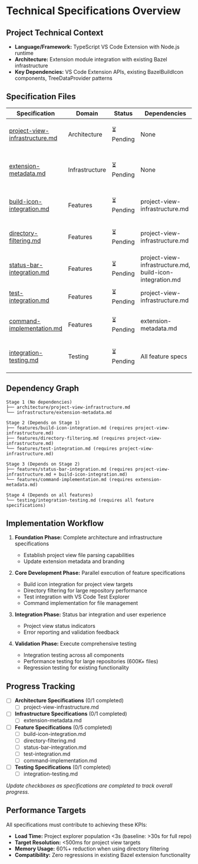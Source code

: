 # Technical Specifications Overview

## Project Technical Context
- **Language/Framework:** TypeScript VS Code Extension with Node.js runtime  
- **Architecture:** Extension module integration with existing Bazel infrastructure
- **Key Dependencies:** VS Code Extension APIs, existing BazelBuildIcon components, TreeDataProvider patterns

## Specification Files

| Specification | Domain | Status | Dependencies | Description |
|---------------|---------|---------|--------------|-------------|
| [project-view-infrastructure.md](architecture/project-view-infrastructure.md) | Architecture | ⏳ Pending | None | Core project view file parsing and validation |
| [extension-metadata.md](infrastructure/extension-metadata.md) | Infrastructure | ⏳ Pending | None | Extension branding, commands, and menu structure |
| [build-icon-integration.md](features/build-icon-integration.md) | Features | ⏳ Pending | project-view-infrastructure.md | Integration with existing build icon system |
| [directory-filtering.md](features/directory-filtering.md) | Features | ⏳ Pending | project-view-infrastructure.md | File explorer directory filtering implementation |
| [status-bar-integration.md](features/status-bar-integration.md) | Features | ⏳ Pending | project-view-infrastructure.md, build-icon-integration.md | Status bar indicators and project view status |
| [test-integration.md](features/test-integration.md) | Features | ⏳ Pending | project-view-infrastructure.md | VS Code Test Explorer integration |
| [command-implementation.md](features/command-implementation.md) | Features | ⏳ Pending | extension-metadata.md | Project view file management commands |
| [integration-testing.md](testing/integration-testing.md) | Testing | ⏳ Pending | All feature specs | End-to-end testing and performance validation |

## Dependency Graph

```
Stage 1 (No dependencies)
├── architecture/project-view-infrastructure.md
└── infrastructure/extension-metadata.md

Stage 2 (Depends on Stage 1)
├── features/build-icon-integration.md (requires project-view-infrastructure.md)
├── features/directory-filtering.md (requires project-view-infrastructure.md)
└── features/test-integration.md (requires project-view-infrastructure.md)

Stage 3 (Depends on Stage 2)
├── features/status-bar-integration.md (requires project-view-infrastructure.md + build-icon-integration.md)
└── features/command-implementation.md (requires extension-metadata.md)

Stage 4 (Depends on all features)
└── testing/integration-testing.md (requires all feature specifications)
```

## Implementation Workflow

1. **Foundation Phase:** Complete architecture and infrastructure specifications
   - Establish project view file parsing capabilities
   - Update extension metadata and branding

2. **Core Development Phase:** Parallel execution of feature specifications
   - Build icon integration for project view targets
   - Directory filtering for large repository performance
   - Test integration with VS Code Test Explorer
   - Command implementation for file management

3. **Integration Phase:** Status bar integration and user experience
   - Project view status indicators
   - Error reporting and validation feedback

4. **Validation Phase:** Execute comprehensive testing
   - Integration testing across all components
   - Performance testing for large repositories (600K+ files)
   - Regression testing for existing functionality

## Progress Tracking

- [ ] **Architecture Specifications** (0/1 completed)
  - [ ] project-view-infrastructure.md
- [ ] **Infrastructure Specifications** (0/1 completed)
  - [ ] extension-metadata.md
- [ ] **Feature Specifications** (0/5 completed)
  - [ ] build-icon-integration.md
  - [ ] directory-filtering.md
  - [ ] status-bar-integration.md
  - [ ] test-integration.md
  - [ ] command-implementation.md
- [ ] **Testing Specifications** (0/1 completed)
  - [ ] integration-testing.md

*Update checkboxes as specifications are completed to track overall progress.*

## Performance Targets

All specifications must contribute to achieving these KPIs:
- **Load Time:** Project explorer population <3s (baseline: >30s for full repo)
- **Target Resolution:** <500ms for project view targets
- **Memory Usage:** 60%+ reduction when using directory filtering
- **Compatibility:** Zero regressions in existing Bazel extension functionality 